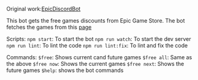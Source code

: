 Original work:[EpicDiscordBot](https://github.com/lucasrennok/EpicDiscordBot)

This bot gets the free games discounts from Epic Game Store.
The bot fetches the games from this [page](https://store-site-backend-static.ak.epicgames.com/freeGamesPromotions)

Scripts:
`npm start`: To start the bot
`npm run watch`: To start the dev server
`npm run lint`: To lint the code
`npm run lint:fix`: To lint and fix the code

Commands:
`$free`: Shows current cand future games
`$free all`: Same as the above
`$free now`: Shows the current games
`$free next`: Shows the future games
`$help`: shows the bot commands